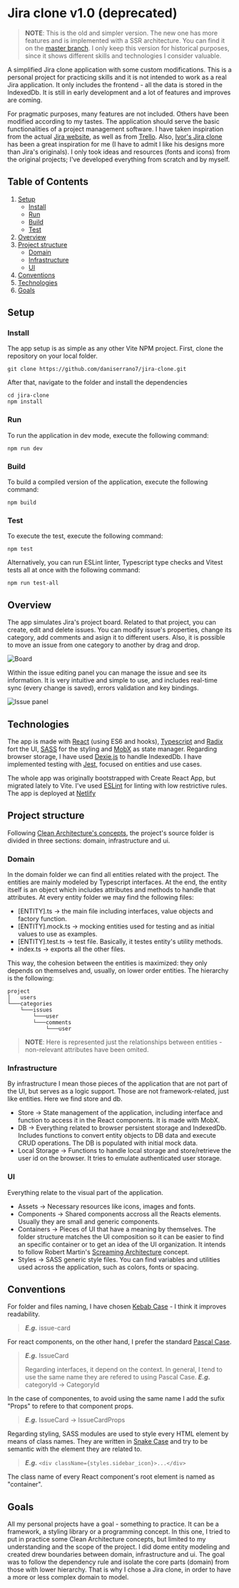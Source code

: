 # Jira clone v1.0 (deprecated)

> **NOTE**: This is the old and simpler version. The new one has more features and is implemented with a SSR architecture. You can find it on the [master branch](https://github.com/daniserrano7/jira-clone/tree/master). I only keep this version for historical purposes, since it shows different skills and technologies I consider valuable.

A simplified Jira clone application with some custom modifications. This is a personal project for practicing skills and it is not intended to work as a real Jira application. It only includes the frontend - all the data is stored in the IndexedDb. It is still in early development and a lot of features and improves are coming.

For pragmatic purposes, many features are not included. Others have been modified according to my tastes. The application should serve the basic functionalities of a project management software. I have taken inspiration from the actual [Jira website](https://www.atlassian.com/es/software/jira), as well as from [Trello](https://trello.com/). Also, [Ivor's Jira clone](https://github.com/oldboyxx/jira_clone) has been a great inspiration for me (I have to admit I like his designs more than Jira's originals). I only took ideas and resources (fonts and icons) from the original projects; I've developed everything from scratch and by myself.

## Table of Contents

1. [Setup](#setup)
   - [Install](#install)
   - [Run](#run)
   - [Build](#build)
   - [Test](#test)
2. [Overview](#overview)
3. [Project structure](#project_structure)
   - [Domain](#domain)
   - [Infrastructure](#infrastructure)
   - [UI](#ui)
4. [Conventions](#conventions)
5. [Technologies](#technologies)
6. [Goals](#goals)

## Setup<a name="overview"></a>

### Install<a name="install"></a>

The app setup is as simple as any other Vite NPM project. First, clone the repository on your local folder.

```
git clone https://github.com/daniserrano7/jira-clone.git
```

After that, navigate to the folder and install the dependencies

```
cd jira-clone
npm install
```

### Run<a name="run"></a>

To run the application in dev mode, execute the following command:

```
npm run dev
```

### Build<a name="build"></a>

To build a compiled version of the application, execute the following command:

```
npm build
```

### Test<a name="test"></a>

To execute the test, execute the following command:

```
npm test
```

Alternatively, you can run ESLint linter, Typescript type checks and Vitest tests all at once with the following command:

```
npm run test-all
```

## Overview<a name="overview"></a>

The app simulates Jira's project board. Related to that project, you can create, edit and delete issues. You can modify issue's properties, change its category, add comments and asign it to different users. Also, it is possible
to move an issue from one category to another by drag and drop.

![Board](./readme-assets/board.png)

Within the issue editing panel you can manage the issue and see its information. It is very intuitive and simple to use, and includes real-time sync (every change is saved), errors validation and key bindings.

![Issue panel](./readme-assets/issue-panel.png)

## Technologies<a name="technologies"></a>

The app is made with [React](https://reactjs.org/) (using ES6 and hooks), [Typescript](https://www.typescriptlang.org/) and [Radix](https://www.radix-ui.com/) fort the UI, [SASS](https://sass-lang.com/) for the styling and [MobX](https://mobx.js.org/README.html) as state manager. Regarding browser storage, I have used [Dexie.js](https://dexie.org/) to handle IndexedDb. I have implemented testing with [Jest](https://jestjs.io), focused on entities and use cases.

The whole app was originally bootstrapped with Create React App, but migrated lately to Vite. I've used [ESLint](https://eslint.org/) for linting with low restrictive rules. The app is deployed at [Netlify](https://www.netlify.com/)

## Project structure<a name="project_structure"></a>

Following [Clean Architecture's concepts](https://blog.cleancoder.com/uncle-bob/2012/08/13/the-clean-architecture.html), the project's source folder is divided in three sections: domain, infrastructure and ui.

### Domain<a name="domain"></a>

In the domain folder we can find all entities related with the project. The entities are mainly modeled by Typescript interfaces. At the end, the entity itself is an object which includes attributes and methods to handle that attributes. At every entity folder we may find the following files:

- [ENTITY].ts -> the main file including interfaces, value objects and factory function.
- [ENTITY].mock.ts -> mocking entities used for testing and as initial values to use as examples.
- [ENTITY].test.ts -> test file. Basically, it testes entity's utility methods.
- index.ts -> exports all the other files.

This way, the cohesion between the entities is maximized: they only depends on themselves and, usually, on lower order entities. The hierarchy is the following:

```
project
│   users
└───categories
    └───issues
        └───user
        └───comments
            └───user
```

> **NOTE**: Here is represented just the relationships between entities - non-relevant attributes have been omited.

### Infrastructure<a name="infrastructure"></a>

By infrastructure I mean those pieces of the application that are not part of the UI, but serves as a logic support. Those are not framework-related, just like entities. Here we find store and db.

- Store -> State management of the application, including interface and function to access it in the React components. It is made with MobX.
- DB -> Everything related to browser persistent storage and IndexedDb. Includes functions to convert entity objects to DB data and execute CRUD operations. The DB is populated with initial mock data.
- Local Storage -> Functions to handle local storage and store/retrieve the user id on the browser. It tries to emulate authenticated user storage.

### UI<a name="ui"></a>

Everything relate to the visual part of the application.

- Assets -> Necessary resources like icons, images and fonts.
- Components -> Shared components accross all the Reacts elements. Usually they are small and generic components.
- Containers -> Pieces of UI that have a meaning by themselves. The folder structure matches the UI composition so it can be easier to find an specific container or to get an idea of the UI organization. It intends to follow Robert Martin's [Screaming Architecture](http://blog.cleancoder.com/uncle-bob/2011/09/30/Screaming-Architecture.html) concept.
- Styles -> SASS generic style files. You can find variables and utilities used across the application, such as colors, fonts or spacing.

## Conventions<a name="conventions"></a>

For folder and files naming, I have chosen [Kebab Case](https://en.wiktionary.org/wiki/kebab_case) - I think it improves readability.

> **_E.g._** issue-card

For react components, on the other hand, I prefer the standard [Pascal Case](https://en.wiktionary.org/wiki/Pascal_case#English).

> **_E.g._** IssueCard
>
> Regarding interfaces, it depend on the context. In general, I tend to use the same name they are refered to using Pascal Case.
> **_E.g._** categoryId -> CategoryId

In the case of componentes, to avoid using the same name I add the sufix "Props" to refere to that component props.

> **_E.g._** IssueCard -> IssueCardProps

Regarding styling, SASS modules are used to style every HTML element by means of class names. They are written in [Snake Case](https://en.wiktionary.org/wiki/snake_case#English) and try to be semantic with the element they are related to.

> **_E.g._** `<div className={styles.sidebar_icon}>...</div>`

The class name of every React component's root element is named as "container".

## Goals<a name="goals"></a>

All my personal projects have a goal - something to practice. It can be a framework, a styling library or a programming concept. In this one, I tried to put in practice some Clean Architecture concepts, but limited to my understanding and the scope of the project. I did dome entity modeling and created drew boundaries between domain, infrastructure and ui. The goal was to follow the dependency rule and isolate the core parts (domain) from those with lower hierarchy. That is why I chose a Jira clone, in order to have a more or less complex domain to model.
